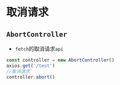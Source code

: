 # 取消请求

## `AbortController`
* `fetch`的取消请求`api`
```ts
const controller = new AbortController()
axios.get('/test')
//取消请求
controller.abort()
```